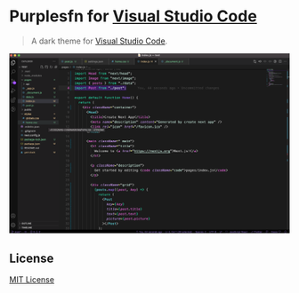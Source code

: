 # Purplesfn for [Visual Studio Code](http://code.visualstudio.com)

> A dark theme for [Visual Studio Code](http://code.visualstudio.com).

![Screenshot](https://github.com/devbewill/purplesfn-vscode-theme/blob/main/screenshot.png)

## License

[MIT License](./LICENSE)

